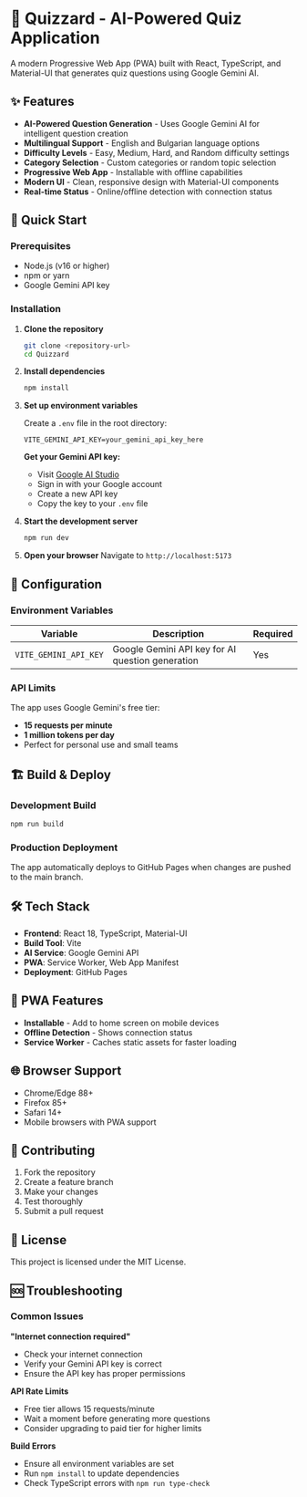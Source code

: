 # 🧠 Quizzard - AI-Powered Quiz Application

A modern Progressive Web App (PWA) built with React, TypeScript, and Material-UI that generates quiz questions using Google Gemini AI.

## ✨ Features

- **AI-Powered Question Generation** - Uses Google Gemini AI for intelligent question creation
- **Multilingual Support** - English and Bulgarian language options
- **Difficulty Levels** - Easy, Medium, Hard, and Random difficulty settings
- **Category Selection** - Custom categories or random topic selection
- **Progressive Web App** - Installable with offline capabilities
- **Modern UI** - Clean, responsive design with Material-UI components
- **Real-time Status** - Online/offline detection with connection status

## 🚀 Quick Start

### Prerequisites

- Node.js (v16 or higher)
- npm or yarn
- Google Gemini API key

### Installation

1. **Clone the repository**

   ```bash
   git clone <repository-url>
   cd Quizzard
   ```

2. **Install dependencies**

   ```bash
   npm install
   ```

3. **Set up environment variables**

   Create a `.env` file in the root directory:

   ```env
   VITE_GEMINI_API_KEY=your_gemini_api_key_here
   ```

   **Get your Gemini API key:**

   - Visit [Google AI Studio](https://makersuite.google.com/app/apikey)
   - Sign in with your Google account
   - Create a new API key
   - Copy the key to your `.env` file

4. **Start the development server**

   ```bash
   npm run dev
   ```

5. **Open your browser**
   Navigate to `http://localhost:5173`

## 🔧 Configuration

### Environment Variables

| Variable              | Description                                      | Required |
| --------------------- | ------------------------------------------------ | -------- |
| `VITE_GEMINI_API_KEY` | Google Gemini API key for AI question generation | Yes      |

### API Limits

The app uses Google Gemini's free tier:

- **15 requests per minute**
- **1 million tokens per day**
- Perfect for personal use and small teams

## 🏗️ Build & Deploy

### Development Build

```bash
npm run build
```

### Production Deployment

The app automatically deploys to GitHub Pages when changes are pushed to the main branch.

## 🛠️ Tech Stack

- **Frontend**: React 18, TypeScript, Material-UI
- **Build Tool**: Vite
- **AI Service**: Google Gemini API
- **PWA**: Service Worker, Web App Manifest
- **Deployment**: GitHub Pages

## 📱 PWA Features

- **Installable** - Add to home screen on mobile devices
- **Offline Detection** - Shows connection status
- **Service Worker** - Caches static assets for faster loading

## 🌐 Browser Support

- Chrome/Edge 88+
- Firefox 85+
- Safari 14+
- Mobile browsers with PWA support

## 🤝 Contributing

1. Fork the repository
2. Create a feature branch
3. Make your changes
4. Test thoroughly
5. Submit a pull request

## 📄 License

This project is licensed under the MIT License.

## 🆘 Troubleshooting

### Common Issues

**"Internet connection required"**

- Check your internet connection
- Verify your Gemini API key is correct
- Ensure the API key has proper permissions

**API Rate Limits**

- Free tier allows 15 requests/minute
- Wait a moment before generating more questions
- Consider upgrading to paid tier for higher limits

**Build Errors**

- Ensure all environment variables are set
- Run `npm install` to update dependencies
- Check TypeScript errors with `npm run type-check`
